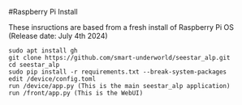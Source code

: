 #Raspberry Pi Install

These insructions are based from a fresh install of Raspberry Pi OS (Release date: July 4th 2024)

```shell
sudo apt install gh
git clone https://github.com/smart-underworld/seestar_alp.git
cd seestar_alp
sudo pip install -r requirements.txt --break-system-packages
edit /device/config.toml
run /device/app.py (This is the main seestar_alp application)
run /front/app.py (This is the WebUI)
```